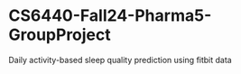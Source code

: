 # CS6440-Fall24-Pharma5-GroupProject
Daily activity-based sleep quality prediction using fitbit data
